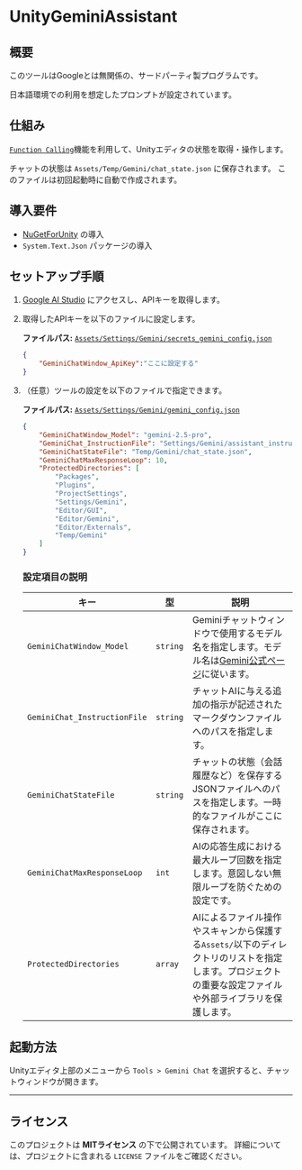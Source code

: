 # UnityGeminiAssistant

## 概要

このツールはGoogleとは無関係の、サードパーティ製プログラムです。

日本語環境での利用を想定したプロンプトが設定されています。

## 仕組み

[`Function Calling`](https://ai.google.dev/gemini-api/docs/function-calling)機能を利用して、Unityエディタの状態を取得・操作します。

チャットの状態は `Assets/Temp/Gemini/chat_state.json` に保存されます。
このファイルは初回起動時に自動で作成されます。

## 導入要件

-   [NuGetForUnity](https://github.com/GlitchEnzo/NuGetForUnity) の導入
-   `System.Text.Json` パッケージの導入

## セットアップ手順

1.  [Google AI Studio](https://ai.google.dev/aistudio) にアクセスし、APIキーを取得します。

2.  取得したAPIキーを以下のファイルに設定します。

    **ファイルパス:** [`Assets/Settings/Gemini/secrets_gemini_config.json`](Assets/Settings/Gemini/secrets_gemini_config.json)
    ```json
    {
        "GeminiChatWindow_ApiKey":"ここに設定する"
    }
    ```

3.  （任意）ツールの設定を以下のファイルで指定できます。

    **ファイルパス:** [`Assets/Settings/Gemini/gemini_config.json`](Assets/Settings/Gemini/gemini_config.json)

    ```json
    {
        "GeminiChatWindow_Model": "gemini-2.5-pro",
        "GeminiChat_InstructionFile": "Settings/Gemini/assistant_instruction.md",
        "GeminiChatStateFile": "Temp/Gemini/chat_state.json",
        "GeminiChatMaxResponseLoop": 10,
        "ProtectedDirectories": [
            "Packages",
            "Plugins",
            "ProjectSettings",
            "Settings/Gemini",
            "Editor/GUI",
            "Editor/Gemini",
            "Editor/Externals",
            "Temp/Gemini"
        ]
    }
    ```

    ### 設定項目の説明

    | キー                         | 型      | 説明                                                                                                                              |
    | ---------------------------- | ------- | --------------------------------------------------------------------------------------------------------------------------------- |
    | `GeminiChatWindow_Model`     | `string`  | Geminiチャットウィンドウで使用するモデル名を指定します。モデル名は[Gemini公式ページ](https://ai.google.dev/gemini-api/docs/models#model-variations)に従います。                                                     |
    | `GeminiChat_InstructionFile` | `string`  | チャットAIに与える追加の指示が記述されたマークダウンファイルへのパスを指定します。                                     |
    | `GeminiChatStateFile`        | `string`  | チャットの状態（会話履歴など）を保存するJSONファイルへのパスを指定します。一時的なファイルがここに保存されます。                    |
    | `GeminiChatMaxResponseLoop`  | `int`     | AIの応答生成における最大ループ回数を指定します。意図しない無限ループを防ぐための設定です。                                        |
    | `ProtectedDirectories`       | `array`   | AIによるファイル操作やスキャンから保護する`Assets/`以下のディレクトリのリストを指定します。プロジェクトの重要な設定ファイルや外部ライブラリを保護します。 |

## 起動方法

Unityエディタ上部のメニューから `Tools > Gemini Chat` を選択すると、チャットウィンドウが開きます。

---

## ライセンス

このプロジェクトは **MITライセンス** の下で公開されています。
詳細については、プロジェクトに含まれる `LICENSE` ファイルをご確認ください。